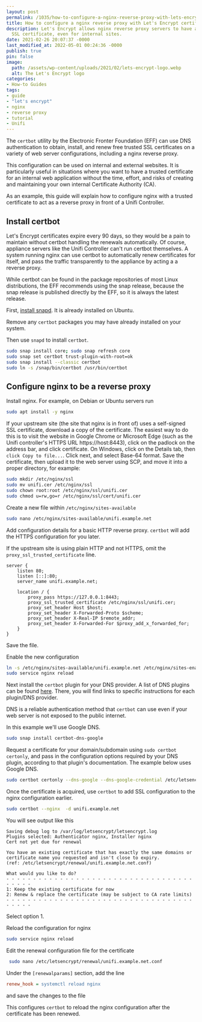 ```yaml
---
layout: post
permalink: /1035/how-to-configure-a-nginx-reverse-proxy-with-lets-encrypt-certificates/
title: How to configure a nginx reverse proxy with Let's Encrypt certificates
description: Let's Encrypt allows nginx reverse proxy servers to have a real, trusted
  SSL certificate, even for internal sites.
date: 2021-02-26 20:07:37 -0000
last_modified_at: 2022-05-01 00:24:36 -0000
publish: true
pin: false
image:
  path: /assets/wp-content/uploads/2021/02/lets-encrypt-logo.webp
  alt: The Let's Encrypt logo
categories:
- How-to Guides
tags:
- guide
- "let's encrypt"
- nginx
- reverse proxy
- tutorial
- Unifi
---
```

The `certbot` utility by the Electronic Fronter Foundation (EFF) can use DNS
authentication to obtain, install, and renew free trusted SSL certificates on
a variety of web server configurations, including a nginx reverse proxy.

This configuration can be used on internal and external websites. It is
particularly useful in situations where you want to have a trusted certificate
for an internal web application without the time, effort, and risks of
creating and maintaining your own internal Certificate Authority (CA).

As an example, this guide will explain how to configure nginx with a trusted
certificate to act as a reverse proxy in front of a Unifi Controller.

## Install certbot

Let's Encrypt certificates expire every 90 days, so they would be a pain to
maintain without certbot handling the renewals automatically. Of course,
appliance servers like the Unifi Controller can't run certbot themselves. A
system running nginx can use certbot to automatically renew certificates for
itself, and pass the traffic transparently to the appliance by acting a a
reverse proxy.

While certbot can be found in the package repositories of most Linux
distributions, the EFF recommends using the snap release, because the snap
release is published directly by the EFF, so it is always the latest release.

First, [install snapd](https://snapcraft.io/docs/installing-snapd). It is
already installed on Ubuntu.

Remove any `certbot` packages you may have already installed on your system.

Then use `snapd` to install `certbot`.

```bash
sudo snap install core; sudo snap refresh core
sudo snap set certbot trust-plugin-with-root=ok
sudo snap install --classic certbot
sudo ln -s /snap/bin/certbot /usr/bin/certbot
```

## Configure nginx to be a reverse proxy

Install nginx. For example, on Debian or Ubuntu servers run

```bash
sudo apt install -y nginx
```

If your upstream site (the site that nginx is in front of) uses a self-signed
SSL certificate, download a copy of the certificate. The easiest way to do
this is to visit the website in Google Chrome or Microsoft Edge (such as the
Unifi controller's HTTPS URL https://host:8443), click on the padlock on the
address bar, and click certificate. On Windows, click on the Details tab, then
`click Copy to file...`. Click next, and select Base-64 format. Save the
certificate, then upload it to the web server using SCP, and move it into a
proper directory, for example:

```bash
sudo mkdir /etc/nginx/ssl
sudo mv unifi.cer /etc/nginx/ssl
sudo chown root:root /etc/nginx/ssl/unifi.cer
sudo chmod u=rw,go=r /etc/nginx/ssl/cert/unifi.cer
```

Create a new file within `/etc/nginx/sites-available`

```bash
sudo nano /etc/nginx/sites-available/unifi.example.net
```

Add configuration details for a basic HTTP reverse proxy. `certbot` will add
the HTTPS configuration for you later.

If the upstream site is using plain HTTP and not HTTPS, omit the
`proxy_ssl_trusted_certificate` line.

```nginx
server {
    listen 80;
    listen [::]:80;
    server_name unifi.example.net;

    location / {
        proxy_pass https://127.0.0.1:8443;
        proxy_ssl_trusted_certificate /etc/nginx/ssl/unifi.cer;
        proxy_set_header Host $host;
        proxy_set_header X-Forwarded-Proto $scheme;
        proxy_set_header X-Real-IP $remote_addr;
        proxy_set_header X-Forwarded-For $proxy_add_x_forwarded_for;
    }
}
```

Save the file.

Enable the new configuration

```bash
ln -s /etc/nginx/sites-available/unifi.example.net /etc/nginx/sites-enabled/unifi.example.net
sudo service nginx reload
```

Next install the `certbot` plugin for your DNS provider. A list of DNS plugins
can be found [here](https://certbot.eff.org/docs/using.html#dns-plugins).
There, you will find links to specific instructions for each plugin/DNS
provider.

DNS is a reliable authentication method that `certbot` can use even if your
web server is not exposed to the public internet.

In this example we'll use Google DNS.

```bash
sudo snap install certbot-dns-google
```

Request a certificate for your domain/subdomain using `sudo certbot certonly`,
and pass in the configuration options required by your DNS plugin, according
to that plugin's documentation. The example below uses Google DNS.

```bash
sudo certbot certonly --dns-google --dns-google-credential /etc/letsencrypt/creds/google-dns-creds.json -d unifi.example.net
```

Once the certificate is acquired, use `certbot` to add SSL configuration to
the nginx configuration earlier.

```bash
sudo certbot --nginx  -d unifi.example.net
```

You will see output like this

```text
Saving debug log to /var/log/letsencrypt/letsencrypt.log
Plugins selected: Authenticator nginx, Installer nginx
Cert not yet due for renewal

You have an existing certificate that has exactly the same domains or certificate name you requested and isn't close to expiry.
(ref: /etc/letsencrypt/renewal/unifi.example.net.conf)

What would you like to do?
- - - - - - - - - - - - - - - - - - - - - - - - - - - - - - - - - - - - - - - -
1: Keep the existing certificate for now
2: Renew & replace the certificate (may be subject to CA rate limits)
- - - - - - - - - - - - - - - - - - - - - - - - - - - - - - - - - - - - - - - -
```

Select option 1.

Reload the configuration for nginx

```bash
sudo service nginx reload
```

Edit the renewal configuration file for the certificate

```bash
 sudo nano /etc/letsencrypt/renewal/unifi.example.net.conf
```

Under the `[renewalparams]` section, add the line

```ini
renew_hook = systemctl reload nginx
```

and save the changes to the file

This configures `certbot` to reload the nginx configuration after the
certificate has been renewed.
